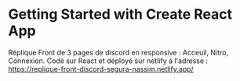 # Getting Started with Create React App

Réplique Front de 3 pages de discord en responsive : 
Acceuil, Nitro, Connexion. 
Codé sur React et déployé sur netlify à l'adresse : https://replique-front-discord-segura-nassim.netlify.app/

